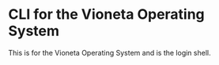 # CLI for the Vioneta Operating System

This is for the Vioneta Operating System and is the login shell.
